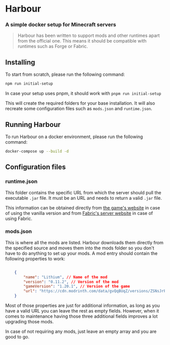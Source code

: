 # Harbour

### A simple docker setup for Minecraft servers

> Harbour has been written to support mods and other runtimes apart from the official one. This means it should be compatible with runtimes such as Forge or Fabric.

## Installing

To start from scratch, please run the following command:

```bash
npm run initial-setup
```

In case your setup uses pnpm, it should work with `pnpm run initial-setup`

This will create the required folders for your base installation. It will also recreate some configuration files such as `mods.json` and `runtime.json`.

## Running Harbour

To run Harbour on a docker environment, please run the following command:

```bash
docker-compose up --build -d
```

## Configuration files

### runtime.json

This folder contains the specific URL from which the server should pull the executable `.jar` file. It must be an URL and needs to return a valid `.jar` file.

This information can be obtained directly from [the game's website](https://piston-data.mojang.com/v1/objects/8dd1a28015f51b1803213892b50b7b4fc76e594d/server.jar) in case of using the vanilla version and from [Fabric's server website](https://fabricmc.net/use/server/) in case of using Fabric.

### mods.json

This is where all the mods are listed. Harbour downloads them directly from the specified source and moves them into the mods folder so you don't have to do anything to set up your mods. A mod entry should contain the following properties to work:

```json

    {
        "name": "Lithium", // Name of the mod
        "version": "0.11.2", // Version of the mod
        "gameVersion": "1.20.1", // Version of the game
        "url": "https://cdn.modrinth.com/data/gvQqBUqZ/versions/ZSNsJrPI/lithium-fabric-mc1.20.1-0.11.2.jar" // URL containing the .jar file
    }
```

Most of those properties are just for additional information, as long as you have a valid URL you can leave the rest as empty fields. However, when it comes to maintenance having those three additional fields improves a lot upgrading those mods.

In case of not requiring any mods, just leave an empty array and you are good to go.
